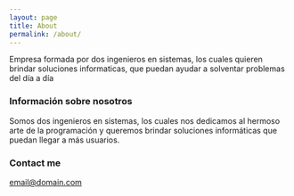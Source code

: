 ```yaml
---
layout: page
title: About
permalink: /about/
---
```

Empresa formada por dos ingenieros en sistemas, los cuales quieren brindar soluciones informaticas, que puedan ayudar a solventar problemas del día a día

### Información sobre nosotros

Somos dos ingenieros en sistemas, los cuales nos dedicamos al hermoso arte de la programación y queremos brindar soluciones informáticas que puedan llegar a más usuarios. 

### Contact me

[email@domain.com](mailto:email@domain.com)
